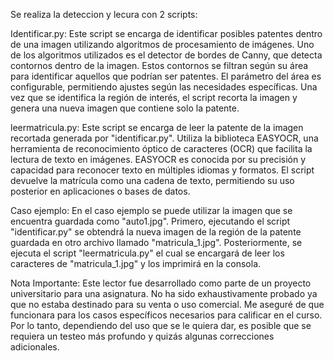 Se realiza la deteccion y lecura con 2 scripts:

Identificar.py:
Este script se encarga de identificar posibles patentes dentro de una imagen utilizando algoritmos de procesamiento de imágenes. Uno de los algoritmos utilizados es el detector de bordes de Canny, que detecta contornos dentro de la imagen. Estos contornos se filtran según su área para identificar aquellos que podrían ser patentes. El parámetro del área es configurable, permitiendo ajustes según las necesidades específicas. Una vez que se identifica la región de interés, el script recorta la imagen y genera una nueva imagen que contiene solo la patente.

leermatricula.py:
Este script se encarga de leer la patente de la imagen recortada generada por "identificar.py". Utiliza la biblioteca EASYOCR, una herramienta de reconocimiento óptico de caracteres (OCR) que facilita la lectura de texto en imágenes. EASYOCR es conocida por su precisión y capacidad para reconocer texto en múltiples idiomas y formatos. El script devuelve la matrícula como una cadena de texto, permitiendo su uso posterior en aplicaciones o bases de datos.


Caso ejemplo: En el caso ejemplo se puede utilizar la imagen que se encuentra guardada como "auto1.jpg". Primero, ejecutando el script "identificar.py" se obtendrá la nueva imagen de la región de la patente guardada en otro archivo llamado "matricula_1.jpg". Posteriormente, se ejecuta el script "leermatricula.py" el cual se encargará de leer los caracteres de "matricula_1.jpg" y los imprimirá en la consola.


Nota Importante:
Este lector fue desarrollado como parte de un proyecto universitario para una asignatura. No ha sido exhaustivamente probado ya que no estaba destinado para su venta o uso comercial. Me aseguré de que funcionara para los casos específicos necesarios para calificar en el curso. Por lo tanto, dependiendo del uso que se le quiera dar, es posible que se requiera un testeo más profundo y quizás algunas correcciones adicionales.

